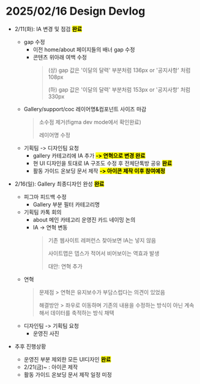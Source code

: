 # 2025/02/16 Design Devlog

- 2/11(화): IA 변경 및 점검 **<mark>완료</mark>**
    - gap 수정
      - 이전 home/about 페이지들의 배너 gap 수정
      - 콘텐츠 위아래 여백 수정
        > (상) gap 값은 '이달의 달력' 부분처럼 136px or '공지사항' 처럼 108px
        >
        > (하) gap 값은 '이달의 달력' 부분처럼 153px or '공지사항' 처럼 330px
    - Gallery/support/coc 레이어명&컴포넌트 사이즈 마감
      > 소수점 제거(figma dev mode에서 확인완료)
      > 
      > 레이어명 수정
    - 기획팀 -> 디자인팀 요청
      - gallery 카테고리에 IA 추가 **<mark>-> 연혁으로 변경 완료</mark>**
      - 현 UI 디자인을 토대로 IA 구조도 수정 후 전체단톡방 공유 **<mark>완료</mark>**
      - 활동 가이드 온보딩 문서 제작 **<mark>-> 아이콘 제작 이후 참여예정</mark>**
     
- 2/16(일): Gallery 최종디자인 완성 **<mark>완료</mark>**
  - 피그마 피드백 수정
    - Gallery 부분 필터 카테고리명
  - 기획팀 카톡 회의
    - about 메인 카테고리 운영진 카드 네이밍 논의
    - IA -> 연혁 변동
      > 기존 웹사이트 레퍼런스 찾아보면 IA는 넣지 않음
      > 
      > 사이트맵은 뎁스가 적어서 비어보이는 역효과 발생
      > 
      > 대안: 연혁 추가
  - 연혁
    > 문제점 > 연혁은 유지보수가 부담스럽다는 의견이 있었음
    >
    > 해결방안 > 좌우로 이동하며 기존의 내용을 수정하는 방식이 아닌 계속해서 데이터를 축적하는 방식 채택
  - 디자인팀 -> 기획팀 요청
    - 운영진 사진

- 추후 진행상황
  - 운영진 부분 제외한 모든 UI디자인 **<mark>완료</mark>**
  - 2/21(금)~ : 아이콘 제작
  - 활동 가이드 온보딩 문서 제작 일정 미정
